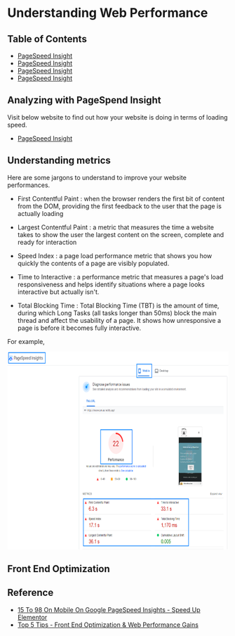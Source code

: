 # Understanding Web Performance 

## Table of Contents
- [PageSpeed Insight]()
- [PageSpeed Insight]()
- [PageSpeed Insight]()
- [PageSpeed Insight]()

## Analyzing with PageSpend Insight
Visit below website to find out how your website is doing in terms of loading speed. 

- [PageSpeed Insight](https://pagespeed.web.dev/)

## Understanding metrics 
Here are some jargons to understand to improve your website performances. 

- First Contentful Paint : when the browser renders the first bit of content from the DOM, providing the first feedback to the user that the page is actually loading

- Largest Contentful Paint : a metric that measures the time a website takes to show the user the largest content on the screen, complete and ready for interaction

- Speed Index : a page load performance metric that shows you how quickly the contents of a page are visibly populated.

- Time to Interactive : a performance metric that measures a page's load responsiveness and helps identify situations where a page looks interactive but actually isn't.

- Total Blocking Time : Total Blocking Time (TBT) is the amount of time, during which Long Tasks (all tasks longer than 50ms) block the main thread and affect the usability of a page. It shows how unresponsive a page is before it becomes fully interactive.

For example, 

<img src="reference/mobile-performance.png" alt="website performance metrics" height=450 width=700 />

## Front End Optimization 


## Reference
- [15 To 98 On Mobile On Google PageSpeed Insights - Speed Up Elementor](https://youtu.be/vrzz7NY42dQ)
- [Top 5 Tips - Front End Optimization & Web Performance Gains](https://youtu.be/sX7B4GghnqM)
